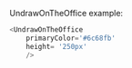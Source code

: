 UndrawOnTheOffice example:
```js 
<UndrawOnTheOffice
    primaryColor='#6c68fb'
    height= '250px'
    />
```